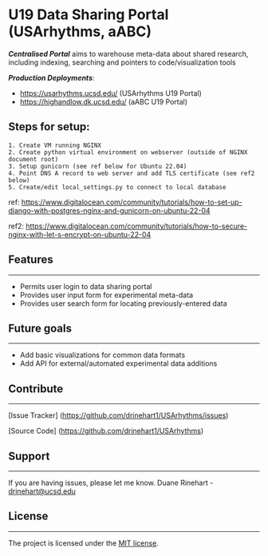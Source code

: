 # **U19 Data Sharing Portal (USArhythms, aABC)**

***Centralised Portal*** aims to warehouse meta-data about shared research, including indexing, searching and pointers to code/visualization tools

***Production Deployments***: 
- https://usarhythms.ucsd.edu/ (USArhythms U19 Portal)
- https://highandlow.dk.ucsd.edu/ (aABC U19 Portal)

## Steps for setup:

    1. Create VM running NGINX
    2. Create python virtual environment on webserver (outside of NGINX document root)
    3. Setup gunicorn (see ref below for Ubuntu 22.04)
    4. Point DNS A record to web server and add TLS certificate (see ref2 below)
    5. Create/edit local_settings.py to connect to local database

ref: https://www.digitalocean.com/community/tutorials/how-to-set-up-django-with-postgres-nginx-and-gunicorn-on-ubuntu-22-04

ref2: https://www.digitalocean.com/community/tutorials/how-to-secure-nginx-with-let-s-encrypt-on-ubuntu-22-04

## Features

---

- Permits user login to data sharing portal
- Provides user input form for experimental meta-data
- Provides user search form for locating previously-entered data


## Future goals

---
- Add basic visualizations for common data formats
- Add API for external/automated experimental data additions

## Contribute

---

[Issue Tracker] (https://github.com/drinehart1/USArhythms/issues)

[Source Code] (https://github.com/drinehart1/USArhythms)

## Support

---

If you are having issues, please let me know.
Duane Rinehart - drinehart@ucsd.edu

## License

---
The project is licensed under the [MIT license](https://mit-license.org/).

